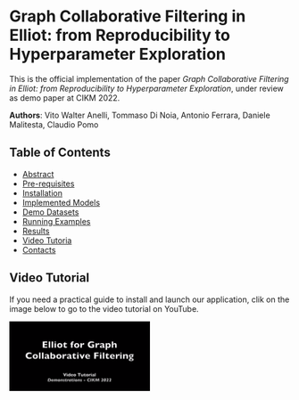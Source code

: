 # Graph Collaborative Filtering in Elliot: from Reproducibility to Hyperparameter Exploration

This is the official implementation of the paper _Graph Collaborative Filtering in Elliot: from Reproducibility to Hyperparameter Exploration_, under review as demo paper at CIKM 2022.

**Authors**: Vito Walter Anelli, Tommaso Di Noia, Antonio Ferrara, Daniele Malitesta, Claudio Pomo

## Table of Contents
- [Abstract](#abstract)
- [Pre-requisites](#pre-requisites)
- [Installation](#installation)
- [Implemented Models](#implemented-models)
- [Demo Datasets](#demo-datasets)
- [Running Examples](#running-examples)
- [Results](#results)
- [Video Tutoria](#video-tutorial)
- [Contacts](#contacts)


## Video Tutorial
If you need a practical guide to install and launch our application, clik on the image below to go to the video tutorial on YouTube.

<a href="https://www.youtube.com/watch?v=2Lx3kPO680I"><img src="video.png" align="left" width="50%"></a>
